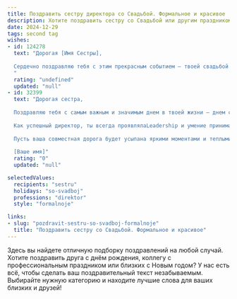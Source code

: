```yaml
---
title: Поздравить сестру директора со Свадьбой. Формальное и красивое
description: Хотите поздравить сестру со Свадьбой или другим праздником? Наш ИИ создаст незабываемое поздравление, а вы обязательно выделитесь среди других.  
date: 2024-12-29
tags: second tag
wishes:
- id: 124278
  text: "Дорогая [Имя Сестры],
  
  Сердечно поздравляю тебя с этим прекрасным событием – твоей свадьбой! Желаю тебе и твоему супругу долгой, счастливой семейной жизни, наполненной любовью, взаимопониманием и благополучием. Пусть ваш союз будет крепким и надежным, как фундамент успешной карьеры, которую ты так успешно строишь, будучи директором.  Пусть в вашей жизни всегда царят гармония и радость!  Счастья вам!
  "
  rating: "undefined"
  updated: "null"
- id: 32399
  text: "Дорогая сестра,
  
  Поздравляю тебя с самым важным и значимым днем в твоей жизни — днем свадьбы! Этот замечательный момент символизирует не только объединение двух любящих сердец, но и начало нового, полного счастья и надежды пути.
  
  Как успешный директор, ты всегда проявлялаLeadership и умение принимать ответственные решения. Пусть эти качества сопутствуют тебе и в семейной жизни, принося гармонию и взаимопонимание. Желаю тебе и твоему супругу крепкого здоровья, бесконечной любви, поддержки друг друга в любых начинаниях и счастья на протяжении всей жизни.
  
  Пусть ваша совместная дорога будет усыпана яркими моментами и теплыми воспоминаниями. С любовью и наилучшими пожеланиями,
  
  [Ваше имя]"
  rating: "0"
  updated: "null"

selectedValues:
  recipients: "sestru"
  holidays: "so-svadboj"
  professions: "direktor"
  style: "formalnoje"

links:
- slug: "pozdravit-sestru-so-svadboj-formalnoje"
  title: "Поздравить сестру со Свадьбой. Формальное и красивое"
---
```


Здесь вы найдете отличную подборку поздравлений на любой случай. 
Хотите поздравить друга с днём рождения, коллегу с профессиональным праздником или близких с Новым годом? У нас есть всё, чтобы сделать ваш поздравительный текст незабываемым. Выбирайте нужную категорию и находите лучшие слова для ваших близких и друзей!
